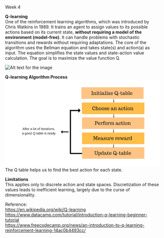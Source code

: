 Week 4

**Q-learning**
<br/>One of the reinforcement learning algorithms, which was introduced by Chris Watkins in 1989. It trains an agent to assign values to its possible actions based on its current state, **without requiring a model of the environment (model-free)**. It can handle problems with stochastic transitions and rewards without requiring adaptations. The core of the algorithm uses the Bellman equation and takes state(s) and action(a) as input. The equation simplifies the state values and state-action value calculation. The goal is to maximize the value function Q.

![Alt text for the image](image_ea1f50c05d.avif)

**Q-learning Algorithm Process**
![Alt text for the image](oQPHTmuB6tz7CVy3L05K1NlBmS6L8MUkgOud.png)
<br/>The Q table helps us to find the best action for each state.

**Limitations**
<br/>This applies only to discrete action and state spaces. Discretization of these values leads to inefficient learning, largely due to the curse of dimensionality. 

Reference:
<br/>https://en.wikipedia.org/wiki/Q-learning
<br/>https://www.datacamp.com/tutorial/introduction-q-learning-beginner-tutorial
<br/>https://www.freecodecamp.org/news/an-introduction-to-q-learning-reinforcement-learning-14ac0b4493cc/